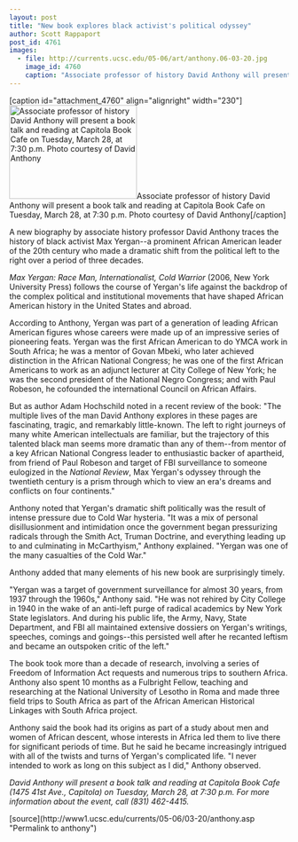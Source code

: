 ```yaml
---
layout: post
title: "New book explores black activist's political odyssey"
author: Scott Rappaport
post_id: 4761
images:
  - file: http://currents.ucsc.edu/05-06/art/anthony.06-03-20.jpg
    image_id: 4760
    caption: "Associate professor of history David Anthony will present a book talk and reading at Capitola Book Cafe on Tuesday, March 28, at 7:30 p.m. Photo courtesy of David Anthony"
---
```


[caption id="attachment_4760" align="alignright" width="230"]<a href="http://localhost/mysite/wp-content/uploads/2006/03/anthony.06-03-20.jpg"><img class="size-full wp-image-4760" src="http://localhost/mysite/wp-content/uploads/2006/03/anthony.06-03-20.jpg" alt="Associate professor of history David Anthony will present a book talk and reading at Capitola Book Cafe on Tuesday, March 28, at 7:30 p.m. Photo courtesy of David Anthony" width="230" height="169" /></a>Associate professor of history David Anthony will present a book talk and reading at Capitola Book Cafe on Tuesday, March 28, at 7:30 p.m. Photo courtesy of David Anthony[/caption]
<a name="content" id="content"></a>
<p>
  A new biography by associate history professor David Anthony traces the history of black activist Max Yergan--a prominent African American leader of the 20th century who made a dramatic shift from the political left to the right over a period of three decades.
</p>
<p>
  <i>Max Yergan: Race Man, Internationalist, Cold Warrior</i> (2006, New York University Press) follows the course of Yergan's life against the backdrop of the complex political and institutional movements that have shaped African American history in the United States and abroad.
</p>
<p>
  According to Anthony, Yergan was part of a generation of leading African American figures whose careers were made up of an impressive series of pioneering feats. Yergan was the first African American to do YMCA work in South Africa; he was a mentor of Govan Mbeki, who later achieved distinction in the African National Congress; he was one of the first African Americans to work as an adjunct lecturer at City College of New York; he was the second president of the National Negro Congress; and with Paul Robeson, he cofounded the international Council on African Affairs.
</p>
<p>
  But as author Adam Hochschild noted in a recent review of the book: "The multiple lives of the man David Anthony explores in these pages are fascinating, tragic, and remarkably little-known. The left to right journeys of many white American intellectuals are familiar, but the trajectory of this talented black man seems more dramatic than any of them--from mentor of a key African National Congress leader to enthusiastic backer of apartheid, from friend of Paul Robeson and target of FBI surveillance to someone eulogized in the <i>National Review</i>, Max Yergan's odyssey through the twentieth century is a prism through which to view an era's dreams and conflicts on four continents."
</p>
<p>
  Anthony noted that Yergan's dramatic shift politically was the result of intense pressure due to Cold War hysteria. "It was a mix of personal disillusionment and intimidation once the government began pressurizing radicals through the Smith Act, Truman Doctrine, and everything leading up to and culminating in McCarthyism," Anthony explained. "Yergan was one of the many casualties of the Cold War."
</p>
<p>
  Anthony added that many elements of his new book are surprisingly timely.
</p>
<p>
  "Yergan was a target of government surveillance for almost 30 years, from 1937 through the 1960s," Anthony said. "He was not rehired by City College in 1940 in the wake of an anti-left purge of radical academics by New York State legislators. And during his public life, the Army, Navy, State Department, and FBI all maintained extensive dossiers on Yergan's writings, speeches, comings and goings--this persisted well after he recanted leftism and became an outspoken critic of the left."
</p>
<p>
  The book took more than a decade of research, involving a series of Freedom of Information Act requests and numerous trips to southern Africa. Anthony also spent 10 months as a Fulbright Fellow, teaching and researching at the National University of Lesotho in Roma and made three field trips to South Africa as part of the African American Historical Linkages with South Africa project.
</p>
<p>
  Anthony said the book had its origins as part of a study about men and women of African descent, whose interests in Africa led them to live there for significant periods of time. But he said he became increasingly intrigued with all of the twists and turns of Yergan's complicated life. "I never intended to work as long on this subject as I did," Anthony observed.
</p>
<p>
  <em>David Anthony will present a book talk and reading at Capitola Book Cafe (1475 41st Ave., Capitola) on Tuesday, March 28, at 7:30 p.m. For more information about the event, call (831) 462-4415.</em>
</p>
<form>
  <input name="t1" size="-1" type="hidden">
</form>




</p>
[source](http://www1.ucsc.edu/currents/05-06/03-20/anthony.asp "Permalink to anthony")
